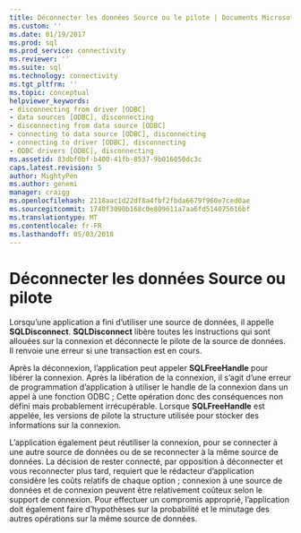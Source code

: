 ```yaml
---
title: Déconnecter les données Source ou le pilote | Documents Microsoft
ms.custom: ''
ms.date: 01/19/2017
ms.prod: sql
ms.prod_service: connectivity
ms.reviewer: ''
ms.suite: sql
ms.technology: connectivity
ms.tgt_pltfrm: ''
ms.topic: conceptual
helpviewer_keywords:
- disconnecting from driver [ODBC]
- data sources [ODBC], disconnecting
- disconnecting from data source [ODBC]
- connecting to data source [ODBC], disconnecting
- connecting to driver [ODBC], disconnecting
- ODBC drivers [ODBC], disconnecting
ms.assetid: 83dbf0bf-b400-41fb-8537-9b016050dc3c
caps.latest.revision: 5
author: MightyPen
ms.author: genemi
manager: craigg
ms.openlocfilehash: 2118aac1d22df8a4fbf2fbda6679f960e7ced0ae
ms.sourcegitcommit: 1740f3090b168c0e809611a7aa6fd514075616bf
ms.translationtype: MT
ms.contentlocale: fr-FR
ms.lasthandoff: 05/03/2018
---
```

# <a name="disconnecting-from-a-data-source-or-driver"></a>Déconnecter les données Source ou pilote
Lorsqu’une application a fini d’utiliser une source de données, il appelle **SQLDisconnect**. **SQLDisconnect** libère toutes les instructions qui sont allouées sur la connexion et déconnecte le pilote de la source de données. Il renvoie une erreur si une transaction est en cours.  
  
 Après la déconnexion, l’application peut appeler **SQLFreeHandle** pour libérer la connexion. Après la libération de la connexion, il s’agit d’une erreur de programmation d’application à utiliser le handle de la connexion dans un appel à une fonction ODBC ; Cette opération donc des conséquences non défini mais probablement irrécupérable. Lorsque **SQLFreeHandle** est appelée, les versions de pilote la structure utilisée pour stocker des informations sur la connexion.  
  
 L’application également peut réutiliser la connexion, pour se connecter à une autre source de données ou de se reconnecter à la même source de données. La décision de rester connecté, par opposition à déconnecter et vous reconnecter plus tard, requiert que le rédacteur d’application considère les coûts relatifs de chaque option ; connexion à une source de données et de connexion peuvent être relativement coûteux selon le support de connexion. Pour effectuer un compromis approprié, l’application doit également faire d’hypothèses sur la probabilité et le minutage des autres opérations sur la même source de données.
